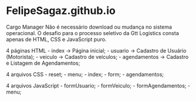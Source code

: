 # FelipeSagaz.github.io
  Cargo Manager
  Não é necessário download ou mudança no sistema operacional.
  O desafio para o processo seletivo da Gtt Logistics consta apenas de HTML, CSS e JavaScript puro.
  
  4 páginas HTML - index -> Página inicial;
                 - usuario -> Cadastro de Usuário (Motorista);
                 - veiculo -> Cadastro de veículos;
                 - agendamentos -> Cadastro e Listagem de Agendamentos;
  
  4 arquivos CSS - reset;
                 - menu;
                 - index;
                 - form;
                 - agendamentos;
                 
  4 arquivos JavaScript - formUsuario;
                        - formVeiculo;
                        - formAgendamentos;
                        - menu;
  
